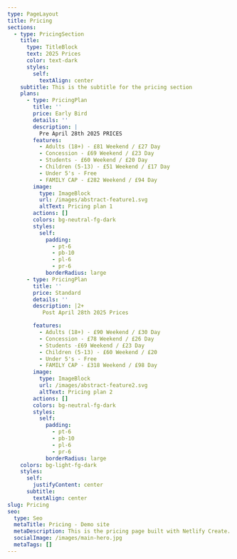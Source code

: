 ```yaml
---
type: PageLayout
title: Pricing
sections:
  - type: PricingSection
    title:
      type: TitleBlock
      text: 2025 Prices
      color: text-dark
      styles:
        self:
          textAlign: center
    subtitle: This is the subtitle for the pricing section
    plans:
      - type: PricingPlan
        title: ''
        price: Early Bird
        details: ''
        description: |
          Pre April 28th 2025 PRICES
        features:
          - Adults (18+) - £81 Weekend / £27 Day
          - Concession - £69 Weekend / £23 Day
          - Students - £60 Weekend / £20 Day
          - Children (5-13) - £51 Weekend / £17 Day
          - Under 5's - Free
          - FAMILY CAP - £282 Weekend / £94 Day
        image:
          type: ImageBlock
          url: /images/abstract-feature1.svg
          altText: Pricing plan 1
        actions: []
        colors: bg-neutral-fg-dark
        styles:
          self:
            padding:
              - pt-6
              - pb-10
              - pl-6
              - pr-6
            borderRadius: large
      - type: PricingPlan
        title: ''
        price: Standard
        details: ''
        description: |2+
           Post April 28th 2025 Prices

        features:
          - Adults (18+) - £90 Weekend / £30 Day
          - Concession - £78 Weekend / £26 Day
          - Students -£69 Weekend / £23 Day
          - Children (5-13) - £60 Weekend / £20
          - Under 5's - Free
          - FAMILY CAP - £318 Weekend / £98 Day
        image:
          type: ImageBlock
          url: /images/abstract-feature2.svg
          altText: Pricing plan 2
        actions: []
        colors: bg-neutral-fg-dark
        styles:
          self:
            padding:
              - pt-6
              - pb-10
              - pl-6
              - pr-6
            borderRadius: large
    colors: bg-light-fg-dark
    styles:
      self:
        justifyContent: center
      subtitle:
        textAlign: center
slug: Pricing
seo:
  type: Seo
  metaTitle: Pricing - Demo site
  metaDescription: This is the pricing page built with Netlify Create.
  socialImage: /images/main-hero.jpg
  metaTags: []
---
```

